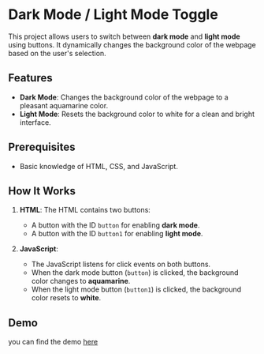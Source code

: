  # Dark Mode / Light Mode Toggle

This project allows users to switch between **dark mode** and **light mode** using buttons. It dynamically changes the background color of the webpage based on the user's selection.

## Features

- **Dark Mode**: Changes the background color of the webpage to a pleasant aquamarine color.
- **Light Mode**: Resets the background color to white for a clean and bright interface.

## Prerequisites

- Basic knowledge of HTML, CSS, and JavaScript.


## How It Works

1. **HTML**: The HTML contains two buttons:
   - A button with the ID `button` for enabling **dark mode**.
   - A button with the ID `button1` for enabling **light mode**.

2. **JavaScript**: 
   - The JavaScript listens for click events on both buttons.
   - When the dark mode button (`button`) is clicked, the background color changes to **aquamarine**.
   - When the light mode button (`button1`) is clicked, the background color resets to **white**.

## Demo
you can find the demo [here](https://kirangajjana.github.io/Dark-Mode-Functionality/)
